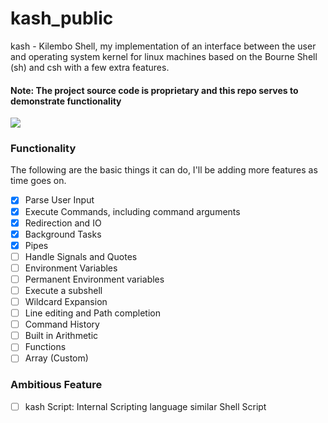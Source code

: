 # kash_public


kash - Kilembo Shell, my implementation of an interface between the user and operating system kernel for linux machines based on the Bourne Shell (sh) and csh with a few extra features.

#### Note: The project source code is proprietary and this repo serves to demonstrate functionality

![](https://github.com/elielvipata/kash_public/blob/main/kash.gif)

### Functionality
The following are the basic things it can do, I'll be adding more features as time goes on.

- [x] Parse User Input
- [x] Execute Commands, including command arguments
- [x] Redirection and IO
- [x] Background Tasks
- [x] Pipes
- [ ] Handle Signals and Quotes
- [ ] Environment Variables
- [ ] Permanent Environment variables
- [ ] Execute a subshell
- [ ] Wildcard Expansion
- [ ] Line editing and Path completion
- [ ] Command History
- [ ] Built in Arithmetic
- [ ] Functions
- [ ] Array (Custom)

### Ambitious Feature
- [ ] kash Script: Internal Scripting language similar Shell Script 
